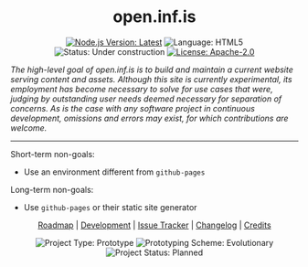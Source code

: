 <h1 align="center">open.inf.is</h1>

<p align="center">
  <a href="https://nodejs.org/en/download/current/"><img src="https://img.shields.io/badge/node-%3E=14.15.0-brightgreen.svg?style=plastic" alt="Node.js Version: Latest" /></a>
  <img src="https://img.shields.io/github/languages/top/openinf/openinf.github.io?color=brightgreen&style=plastic" alt="Language: HTML5" />
  <img src="https://img.shields.io/badge/status-under%20construction-yellow?style=plastic" alt="Status: Under construction" />
  <a href="https://opensource.org/licenses/Apache-2.0"><img src="https://img.shields.io/github/license/openinf/openinf.github.io?color=brightgreen&style=plastic" alt="License: Apache-2.0" /></a>
</p>

_The high-level goal of open.inf.is is to build and maintain a current website serving content and assets. Although this site is currently experimental,
its employment has become necessary to solve for use cases that were, judging by outstanding user needs deemed necessary for separation of concerns.
As is the case with any software project in continuous development, omissions and errors may exist, for which contributions are welcome._

---

Short-term non-goals:

- Use an environment different from `github-pages`

Long-term non-goals:

- Use `github-pages` or their static site generator

<p align="center">
  <a title="Roadmap" href="./doc/roadmap.md">Roadmap</a> |
  <a title="Development" href="./doc/development.md">Development</a> |
  <a title="Issue Tracker" href="https://github.com/openinf/openinf.github.io/issues">Issue Tracker</a> |
  <a title="Changelog" href="https://github.com/openinf/openinf.github.io/commits/master">Changelog</a> |
  <a title="Credits" href="https://github.com/openinf/openinf.github.io/graphs/contributors">Credits</a>
</p>

<p align="center">
  <img src="https://img.shields.io/badge/type-prototype-brightgreen.svg?style=plastic" alt="Project Type: Prototype" /> <img src="https://img.shields.io/badge/scheme-evolutionary-brightgreen.svg?style=plastic" alt="Prototyping Scheme: Evolutionary" /> <img src="https://img.shields.io/badge/status-planned-lightgrey?style=plastic" alt="Project Status: Planned" />
</p>
